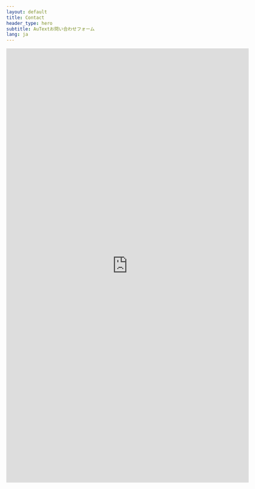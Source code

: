 ```yaml
---
layout: default
title: Contact
header_type: hero
subtitle: AuTextお問い合わせフォーム
lang: ja
---
```


<div style="text-align: center;">
<iframe src="https://docs.google.com/forms/d/e/1FAIpQLSc3LHEBc02KTtbFel2ZHv9nXdxakeeU5yZGfit8bm_eNwFFXw/viewform?embedded=true" width="640" height="1145" frameborder="0" marginheight="0" marginwidth="0">読み込んでいます…</iframe>
</div>